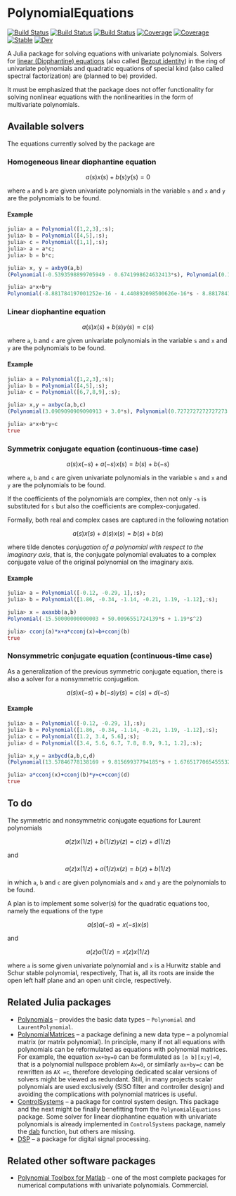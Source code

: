 # PolynomialEquations

[![Build Status](https://github.com/hurak/PolynomialEquations.jl/workflows/CI/badge.svg)](https://github.com/hurak/PolynomialEquations.jl/actions)
[![Build Status](https://travis-ci.com/hurak/PolynomialEquations.jl.svg?branch=master)](https://travis-ci.com/hurak/PolynomialEquations.jl)
[![Build Status](https://ci.appveyor.com/api/projects/status/github/hurak/PolynomialEquations.jl?svg=true)](https://ci.appveyor.com/project/hurak/PolynomialEquations-jl)
[![Coverage](https://codecov.io/gh/hurak/PolynomialEquations.jl/branch/master/graph/badge.svg)](https://codecov.io/gh/hurak/PolynomialEquations.jl)
[![Coverage](https://coveralls.io/repos/github/hurak/PolynomialEquations.jl/badge.svg?branch=master)](https://coveralls.io/github/hurak/PolynomialEquations.jl?branch=master)
[![Stable](https://img.shields.io/badge/docs-stable-blue.svg)](https://hurak.github.io/PolynomialEquations.jl/stable)
[![Dev](https://img.shields.io/badge/docs-dev-blue.svg)](https://hurak.github.io/PolynomialEquations.jl/dev)

A Julia package for solving equations with univariate polynomials. Solvers for [linear (Diophantine) equations](https://en.wikipedia.org/wiki/Diophantine_equation#Linear_Diophantine_equations) (also called [Bezout identity](https://en.wikipedia.org/wiki/B%C3%A9zout%27s_identity)) in the ring of univariate polynomials and quadratic equations of special kind (also called spectral factorization) are (planned to be) provided.

It must be emphasized that the package does not offer functionality for solving nonlinear equations with the nonlinearities in the form of multivariate polynomials.

## Available solvers

The equations currently solved by the package are

### Homogeneous linear diophantine equation
```math
a(s)x(s)+b(s)y(s) = 0
```
where `a` and `b` are given univariate polynomials in the variable `s` and `x` and `y` are the polynomials to be found.

#### Example
```julia
julia> a = Polynomial([1,2,3],:s);
julia> b = Polynomial([4,5],:s);
julia> c = Polynomial([1,1],:s);
julia> a = a*c;
julia> b = b*c;

julia> x, y = axby0(a,b)
(Polynomial(-0.5393598899705949 - 0.6741998624632413*s), Polynomial(0.1348399724926485 + 0.2696799449852973*s + 0.4045199174779448*s^2))

julia> a*x+b*y
Polynomial(-8.881784197001252e-16 - 4.440892098500626e-16*s - 8.881784197001252e-16*s^2 - 8.881784197001252e-16*s^3)
```

### Linear diophantine equation
```math
a(s)x(s)+b(s)y(s) = c(s)
```
where `a`, `b` and `c` are given univariate polynomials in the variable `s` and `x` and `y` are the polynomials to be found.

#### Example
```julia
julia> a = Polynomial([1,2,3],:s);
julia> b = Polynomial([4,5],:s);
julia> c = Polynomial([6,7,8,9],:s);

julia> x,y = axbyc(a,b,c)
(Polynomial(3.0909090909090913 + 3.0*s), Polynomial(0.7272727272727273 - 1.4545454545454548*s))

julia> a*x+b*y≈c
true
```

### Symmetrix conjugate equation (continuous-time case)  

```math
a(s)x(-s)+a(-s)x(s) = b(s)+b(-s)
```

where `a`, `b` and `c` are given univariate polynomials in the variable `s` and `x` and `y` are the polynomials to be found.

If the coefficients of the polynomials are complex, then not only `-s` is substituted for `s` but also the coefficients are complex-conjugated.

Formally, both real and complex cases are captured in the following notation

```math
a(s)x̃(s)+ã(s)x(s) = b(s)+b̃(s)
```
where tilde denotes *conjugation of a polynomial with respect to the imaginary axis*, that is, the conjugate polynomial evaluates to a complex conjugate value of the original polynomial on the imaginary axis.  

#### Example
```julia
julia> a = Polynomial([-0.12, -0.29, 1],:s);
julia> b = Polynomial([1.86, -0.34, -1.14, -0.21, 1.19, -1.12],:s);

julia> x = axaxbb(a,b)
Polynomial(-15.50000000000003 + 50.0096551724139*s + 1.19*s^2)

julia> cconj(a)*x+a*cconj(x)≈b+cconj(b)
true
```

### Nonsymmetric conjugate equation (continuous-time case)
As a generalization of the previous symmetric conjugate equation, there is also a solver for a nonsymmetric conjugation.

```math
a(s)x(-s)+b(-s)y(s) = c(s)+d(-s)
```
#### Example
```julia
julia> a = Polynomial([-0.12, -0.29, 1],:s);
julia> b = Polynomial([1.86, -0.34, -1.14, -0.21, 1.19, -1.12],:s);
julia> c = Polynomial([1.2, 3.4, 5.6],:s);
julia> d = Polynomial([3.4, 5.6, 6.7, 7.8, 8.9, 9.1, 1.2],:s);

julia> x,y = axbycd(a,b,c,d)
(Polynomial(13.57846778138169 + 9.81569937794185*s + 1.6765177065455532*s^2 + 12.031635021058513*s^3 + 1.5485480613952116*s^4), Polynomial(3.349148459013872 - 0.31120362624572473*s))

julia> a*cconj(x)+cconj(b)*y≈c+cconj(d)
true
```

## To do

The symmetric and nonsymmetric conjugate equations for Laurent polynomials

```math
a(z)x(1/z)+b(1/z)y(z) = c(z)+d(1/z)
```
and

```math
a(z)x(1/z)+a(1/z)x(z) = b(z)+b(1/z)
```
in which `a`, `b` and `c` are given polynomials and `x` and `y` are the polynomials to be found.

A plan is to implement some solver(s) for the quadratic equations too, namely the equations of the type

```math
a(s)a(-s) = x(-s)x(s)
```
and

```math
a(z)a(1/z) = x(z)x(1/z)
```
where `a` is some given univariate polynomial and `x` is a Hurwitz stable and Schur stable polynomial, respectively, That is, all its roots are inside the open left half plane and an open unit circle, respectively.

## Related Julia packages
- [Polynomials](https://github.com/JuliaMath/Polynomials.jl) – provides the basic data types – `Polynomial` and `LaurentPolynomial`.
- [PolynomialMatrices](https://github.com/JuliaPolynomialMatrices/PolynomialMatrices.jl) – a package defining a new data type – a polynomial matrix (or matrix polynomial). In principle, many if not all equations with polynomials can be reformulated as equations with polynomial matrices. For example, the equation ``ax+by=0`` can be formulated as ``[a b][x;y]=0``, that is a polynomial nullspace problem ``Ax=0``, or similarly ``ax+by=c`` can be rewritten as ``AX =c``, therefore developing dedicated scalar versions of solvers might be viewed as redundant. Still, in many projects scalar polynomials are used exclusively (SISO filter and controller design) and avoiding the complications with polynomial matrices is useful.   
- [ControlSystems](https://github.com/JuliaControl/ControlSystems.jl) – a package for control system design. This package and the next  might be finally benefitting from the `PolynomialEquations` package. Some solver for linear diophantine equation with univariate polynomials is already implemented in `ControlSystems` package, namely the [dab](http://juliacontrol.github.io/ControlSystems.jl/latest/lib/synthesis/#ControlSystems.dab) function, but others are missing.
- [DSP](https://github.com/JuliaDSP/DSP.jl) – a package for digital signal processing.

## Related other software packages

- [Polynomial Toolbox for Matlab](http://polyx.com/)  - one of the most complete packages for numerical computations with univariate polynomials. Commercial.
